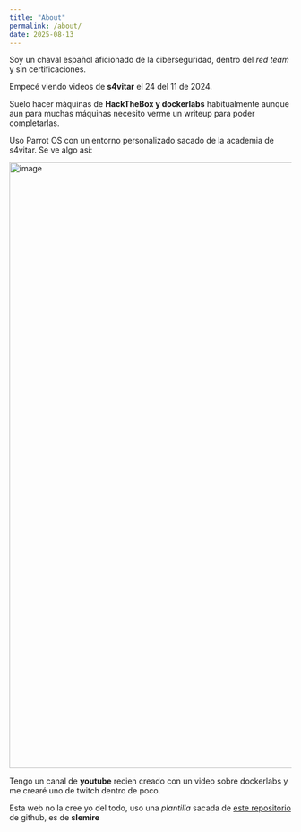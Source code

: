 ```yaml
---
title: "About"
permalink: /about/
date: 2025-08-13
---
```


Soy un chaval español aficionado de la ciberseguridad, dentro del *red team* y sin certificaciones.

Empecé viendo videos de **s4vitar** el 24 del 11 de 2024.

Suelo hacer máquinas de **HackTheBox y dockerlabs** habitualmente aunque aun para muchas máquinas necesito verme un writeup para poder completarlas.

Uso Parrot OS con un entorno personalizado sacado de la academia de s4vitar. Se ve algo así:

<img width="1920" height="1080" alt="image" src="https://github.com/user-attachments/assets/6717cc2c-a27e-4cc8-b12c-9f59e1dc519c" />

Tengo un canal de **youtube** recien creado con un video sobre dockerlabs y me crearé uno de twitch dentro de poco.

Esta web no la cree yo del todo, uso una *plantilla* sacada de [este repositorio](https://github.com/slemire/slemire.github.io/) de github, es de **slemire**
